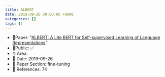 ```yaml
---
title: ALBERT
date: 2019-09-26 00:00:00 +0800
categories: []
tags: []
---
```


- 📙Paper: "[ALBERT: A Lite BERT for Self-supervised Learning of Language Representations](https://www.semanticscholar.org/paper/ALBERT%3A-A-Lite-BERT-for-Self-supervised-Learning-of-Lan-Chen/7a064df1aeada7e69e5173f7d4c8606f4470365b)"
- 🔑Public: ✅
- ⚲ Area: 
- 📅 Date: 2019-09-26
- 🔎 Paper Section: fine-tuning
- 📝 References: 74
